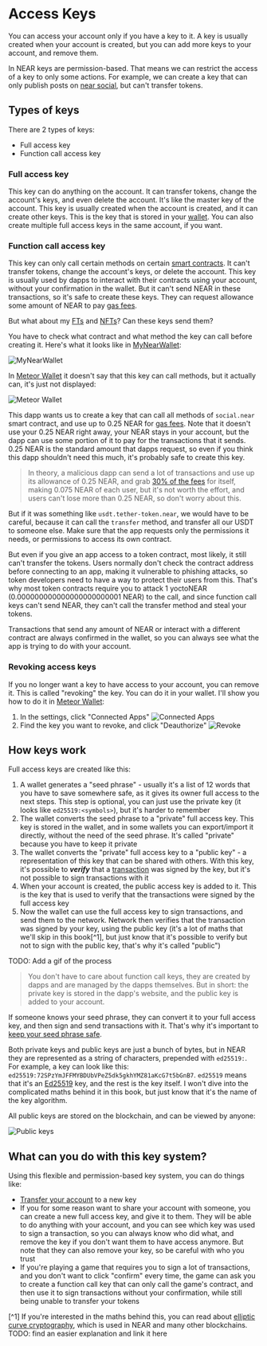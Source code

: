 # Access Keys

You can access your account only if you have a key to it. A key is usually created when
your account is created, but you can add more keys to your account, and remove them.

In NEAR keys are permission-based. That means we can restrict the access of a key to
only some actions. For example, we can create a key that can only publish posts
on [near social](../../../lvl3/near-social.md),
but can't transfer tokens.

## Types of keys

There are 2 types of keys:

- Full access key
- Function call access key

### Full access key

This key can do anything on the account. It can transfer tokens, change the account's
keys, and even delete the account. It's like the master key of the account. This key
is usually created when the account is created, and it can create other keys. This is
the key that is stored in your [wallet](../../../lvl1/wallets/index.md). You can also
create multiple full access keys in the same account, if you want.

### Function call access key

This key can only call certain methods on certain [smart contracts](../../../lvl3/smart-contracts.md). It can't transfer
tokens, change the account's keys, or delete the account. This key is usually used by
dapps to interact with their contracts using your account, without your confirmation in
the wallet. But it can't send NEAR in these transactions, so it's safe to create these
keys. They can request allowance some amount of NEAR to pay [gas fees](../../transactions.md#gas-fees).

But what about my [FTs](../../../lvl1/fts.md) and [NFTs](../../../lvl1/nfts.md)? Can
these keys send them?

You have to check what contract and what method the key can call before creating it.
Here's what it looks like in [MyNearWallet](../../../lvl1/wallets/my-near-wallet.md):

![MyNearWallet](./mnw-create-function-call-key.png)

In [Meteor Wallet](../../../lvl1/wallets/meteor-wallet.md) it doesn't say that this
key can call methods, but it actually can, it's just not displayed:

![Meteor Wallet](./meteor-create-function-call-key.png)

This dapp wants us to create a key that can call all methods of `social.near` smart
contract, and use up to 0.25 NEAR for [gas fees](../../transactions.md#gas-fees).
Note that it doesn't use your 0.25 NEAR right away, your NEAR stays in your account,
but the dapp can use some portion of it to pay for the transactions that it sends.
0.25 NEAR is the standard amount that dapps request, so even if you think this dapp
shouldn't need this much, it's probably safe to create this key.

> In theory, a malicious dapp can send a lot of transactions and use up its allowance
> of 0.25 NEAR, and grab [30% of the fees](../../transactions.md#developer-incentive)
> for itself, making 0.075 NEAR of each user, but it's not worth the effort, and users
> can't lose more than 0.25 NEAR, so don't worry about this.

But if it was something like `usdt.tether-token.near`, we would have to be careful,
because it can call the `transfer` method, and transfer all our USDT to someone else.
Make sure that the app requests only the permissions it needs, or permissions to access
its own contract.

But even if you give an app access to a token contract, most likely, it still can't
transfer the tokens. Users normally don't check the contract address before connecting
to an app, making it vulnerable to phishing attacks, so token developers need to have
a way to protect their users from this. That's why most token contracts require you to
attack 1 yoctoNEAR (0.000000000000000000000001 NEAR) to the call, and since function
call keys can't send NEAR, they can't call the transfer method and steal your tokens.

Transactions that send any amount of NEAR or interact with a different contract are
always confirmed in the wallet, so you can always see what the app is trying to do
with your account.

### Revoking access keys

If you no longer want a key to have access to your account, you can remove it. This is
called "revoking" the key. You can do it in your wallet. I'll show you how to do it
in [Meteor Wallet](../../../lvl1/wallets/meteor-wallet.md):

1. In the settings, click "Connected Apps"
   ![Connected Apps](./revoking-keys-1.png)
2. Find the key you want to revoke, and click "Deauthorize"
   ![Revoke](./revoking-keys-2.png)

## How keys work

Full access keys are created like this:

1. A wallet generates a "seed phrase" - usually it's a list of 12 words that you have
   to save somewhere safe, as it gives its owner full access to the next steps. This step
   is optional, you can just use the private key (it looks like `ed25519:<symbols>`),
   but it's harder to remember
2. The wallet converts the seed phrase to a "private" full access key. This key is stored
   in the wallet, and in some wallets you can export/import it directly, without the need
   of the seed phrase. It's called "private" because you have to keep it private
3. The wallet converts the "private" full access key to a "public key" - a representation of this
   key that can be shared with others. With this key, it's possible to ***verify*** that a
   [transaction](../../transactions.md) was signed by the key, but it's not possible to
   sign transactions with it
4. When your account is created, the public access key is added to it. This is the key
   that is used to verify that the transactions were signed by the full access key
5. Now the wallet can use the full access key to sign transactions, and send them to the
   network. Network then verifies that the transaction was signed by your key, using
   the public key (it's a lot of maths that we'll skip in this book[^1], but just know that
   it's possible to verify but not to sign with the public key, that's why it's called
   "public")

TODO: Add a gif of the process

> You don't have to care about function call keys, they are created by dapps and are
> managed by the dapps themselves. But in short: the private key is stored in the dapp's
> website, and the public key is added to your account.

If someone knows your seed phrase, they can convert it to your full access key, and
then sign and send transactions with it. That's why it's important to [keep your seed
phrase safe](where-to-save-seed-phrase.md).

Both private keys and public keys are just a bunch of bytes, but in NEAR they are
represented as a string of characters, prepended with `ed25519:`. For example, a key
can look like this: `ed25519:72SPzYmJFFMYBDUbVPeZ5dk5gkhYMZ81aKcG7t5bGnB7`.
`ed25519` means that it's an [Ed25519](https://en.wikipedia.org/wiki/EdDSA) key, and
the rest is the key itself. I won't dive into the complicated maths behind it in this
book, but just know that it's the name of the key algorithm.

All public keys are stored on the blockchain, and can be viewed by anyone:

![Public keys](./public-keys.png)

## What can you do with this key system?

Using this flexible and permission-based key system, you can do things like:

- [Transfer your account](key-rotation.md) to a new key
- If you for some reason want to share your account with someone, you can create a
  new full access key, and give it to them. They will be able to do anything with
  your account, and you can see which key was used to sign a transaction, so you can
  always know who did what, and remove the key if you don't want them to have access
  anymore. But note that they can also remove your key, so be careful with who you trust
- If you're playing a game that requires you to sign a lot of transactions, and you
  don't want to click "confirm" every time, the game can ask you to create a function
  call key that can only call the game's contract, and then use it to sign transactions
  without your confirmation, while still being unable to transfer your tokens

[^1] If you're interested in the maths behind this, you can read about
[elliptic curve cryptography](https://en.wikipedia.org/wiki/Elliptic-curve_cryptography),
which is used in NEAR and many other blockchains. TODO: find an easier explanation and link it here
